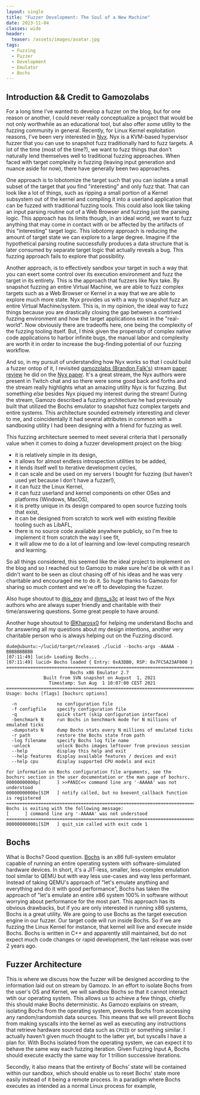 ```yaml
---
layout: single
title: "Fuzzer Development: The Soul of a New Machine"
date: 2023-11-04
classes: wide
header:
  teaser: /assets/images/avatar.jpg
tags:
  - Fuzzing
  - Fuzzer
  - Development
  - Emulator
  - Bochs
---
```


## Introduction && Credit to Gamozolabs
For a long time I've wanted to develop a fuzzer on the blog, but for one reason or another, I could never really conceptualize a project that would be not only worthwhile as an educational tool, but also offer *some* utility to the fuzzing community in general. Recently, for Linux Kernel exploitation reasons, I've been very interested in [Nyx](https://nyx-fuzz.com/). Nyx is a KVM-based hypervisor fuzzer that you can use to snapshot fuzz traditionally hard to fuzz targets. A lot of the time (most of the time?), we want to fuzz things that don't naturally lend themselves well to traditional fuzzing approaches. When faced with target complexity in fuzzing (leaving input generation and nuance aside for now), there have generally been two approaches.

One approach is to lobotomize the target such that you can isolate a small subset of the target that you find "interesting" and only fuzz that. That can look like a lot of things, such as ripping a small portion of a Kernel subsystem out of the kernel and compiling it into a userland application that can be fuzzed with traditional fuzzing tools. This could also look like taking an input parsing routine out of a Web Browser and fuzzing just the parsing logic. This approach has its limits though, in an ideal world, we want to fuzz anything that may come in contact with or be affected by the artifacts of this "interesting" target logic. This lobotomy approach is reducing the amount of target state we can explore to a large degree. Imagine if the hypothetical parsing routine successfully produces a data structure that is later consumed by separate target logic that actually reveals a bug. This fuzzing approach fails to explore that possibility.

Another approach, is to effectively sandbox your target in such a way that you can exert some control over its execution environment and fuzz the target in its entirety. This is the approach that fuzzers like Nyx take. By snapshot fuzzing an entire Virtual Machine, we are able to fuzz complex targets such as a Web Browser or Kernel in a way that we are able to explore much more state. Nyx provides us with a way to snapshot fuzz an entire Virtual Machine/system. This is, in my opinion, the ideal way to fuzz things because you are drastically closing the gap between a contrived fuzzing environment and how the target applications exist in the "real-world". Now obviously there are tradeoffs here, one being the complexity of the fuzzing tooling itself. But, I think given the propensity of complex native code applications to harbor infinite bugs, the manual labor and complexity are worth it in order to increase the bug-finding potential of our fuzzing workflow.

And so, in my pursuit of understanding how Nyx works so that I could build a fuzzer ontop of it, I revisited [gamozolabs (Brandon Falk's)](https://twitter.com/gamozolabs) stream [paper review](https://www.youtube.com/watch?v=JpU-jrFnmfE) he did on the [Nyx paper](https://nyx-fuzz.com/papers/). It's a great stream, the Nyx authors were present in Twitch chat and so there were some good back and forths and the stream really highlights what an amazing utility Nyx is for fuzzing. But something *else* besides Nyx piqued my interest during the stream! During the stream, Gamozo described a fuzzing architecture he had previously built that utilized the Bochs emulator to snapshot fuzz complex targets and entire systems. This architecture sounded extremely interesting and clever to me, and coincidentally it had several attributes in common with a sandboxing utility I had been designing with a friend for fuzzing as well. 

This fuzzing architecture seemed to meet several criteria that I personally value when it comes to doing a fuzzer development project on the blog:
- it is relatively simple in its design,
- it allows for almost endless introspection utilities to be added,
- it lends itself well to iterative development cycles,
- it can scale and be used on my servers I bought for fuzzing (but haven't used yet because I don't have a fuzzer!),
- it can fuzz the Linux Kernel,
- it can fuzz userland and kernel components on other OSes and platforms (Windows, MacOS),
- it is pretty unique in its design compared to open source fuzzing tools that exist,
- it can be designed from scratch to work well with existing flexible tooling such as LibAFL,
- there is no source code available anywhere publicly, so I'm free to implement it from scratch the way I see fit,
- it will allow me to do a lot of learning and low-level computing research and learning.

So all things considered, this seemed like the ideal project to implement on the blog and so I reached out to Gamozo to make sure he'd be ok with it as I didn't want to be seen as clout chasing off of his ideas and he was very charitable and encouraged me to do it. So huge thanks to Gamozo for sharing so much content and we're off to developing the fuzzer. 

Also huge shoutout to [@is_eqv](https://twitter.com/is_eqv) and [@ms_s3c](https://twitter.com/ms_s3c) at least two of the Nyx authors who are always super friendly and charitable with their time/answering questions. Some great people to have around.

Another huge shoutout to [@Kharosx0](https://twitter.com/Kharosx0) for helping me understand Bochs and for answering all my questions about my design intentions, another very charitable person who is always helping out on the Fuzzing discord.

```console
dude@ubuntu:~/lucid/target/release$ ./lucid --bochs-args -AAAAA -BBBBBBBBBB
[07:11:49] lucid> Loading Bochs...
[07:11:49] lucid> Bochs loaded { Entry: 0xA3DB0, RSP: 0x7FC5A23AF000 }
========================================================================
                        Bochs x86 Emulator 2.7
              Built from SVN snapshot on August  1, 2021
                Timestamp: Sun Aug  1 10:07:00 CEST 2021
========================================================================
Usage: bochs [flags] [bochsrc options]

  -n               no configuration file
  -f configfile    specify configuration file
  -q               quick start (skip configuration interface)
  -benchmark N     run Bochs in benchmark mode for N millions of emulated ticks
  -dumpstats N     dump Bochs stats every N millions of emulated ticks
  -r path          restore the Bochs state from path
  -log filename    specify Bochs log file name
  -unlock          unlock Bochs images leftover from previous session
  --help           display this help and exit
  --help features  display available features / devices and exit
  --help cpu       display supported CPU models and exit

For information on Bochs configuration file arguments, see the
bochsrc section in the user documentation or the man page of bochsrc.
00000000000p[      ] >>PANIC<< command line arg '-AAAAA' was not understood
00000000000e[SIM   ] notify called, but no bxevent_callback function is registered
========================================================================
Bochs is exiting with the following message:
[      ] command line arg '-AAAAA' was not understood
========================================================================
00000000000i[SIM   ] quit_sim called with exit code 1
```

## Bochs
What is Bochs? Good question. [Bochs](https://bochs.sourceforge.io/) is an x86 full-system emulator capable of running an entire operating system with software-simulated hardware devices. In short, it's a JIT-less, smaller, less-complex emulation tool similar to QEMU but with way less use-cases and way less performant. Instead of taking QEMU's approach of "let's emulate anything and everything and do it with good performance", Bochs has taken the approach of "let's emulate an entire x86 system 100% in software without worrying about performance for the most part. This approach has its obvious drawbacks, but if you are only interested in running x86 systems, Bochs is a great utility. We are going to use Bochs as the target execution engine in our fuzzer. Our target code will run inside Bochs. So if we are fuzzing the Linux Kernel for instance, that kernel will live and execute inside Bochs. Bochs is written in C++ and apparently still maintained, but do not expect much code changes or rapid development, the last release was over 2 years ago. 

## Fuzzer Architecture
This is where we discuss how the fuzzer will be designed according to the information laid out on stream by Gamozo. In an effort to isolate Bochs from the user's OS and Kernel, we will sandbox Bochs so that it cannot interact wtih our operating system. This allows us to achieve a few things, chiefly this should make Bochs deterministic. As Gamozo explains on stream, isolating Bochs from the operating system, prevents Bochs from accessing any random/randomish data sources. This means that we will prevent Bochs from making syscalls into the kernel as well as executing any instructions that retrieve hardware sourced data such as `CPUID` or something similar. I actually haven't given much thought to the latter yet, but syscalls I have a plan for. With Bochs isolated from the operating system, we can expect it to behave the same way each fuzzing iteration. Given Fuzzing Input A, Bochs should execute exactly the same way for 1 trillion successive iterations.

Secondly, it also means that the entirety of Bochs' state will be contained within our sandbox, which should enable us to reset Bochs' state more easily instead of it being a remote process. In a paradigm where Bochs executes as intended as a normal Linux process for example, 


